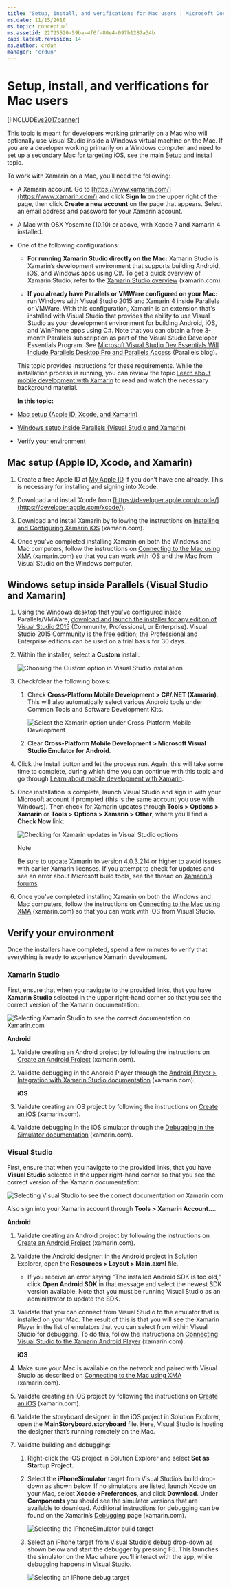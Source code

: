 ```yaml
---
title: "Setup, install, and verifications for Mac users | Microsoft Docs"
ms.date: 11/15/2016
ms.topic: conceptual
ms.assetid: 22725520-59ba-4f6f-80e4-097b1287a34b
caps.latest.revision: 14
ms.author: crdun
manager: "crdun"
---
```

# Setup, install, and verifications for Mac users
[!INCLUDE[vs2017banner](../includes/vs2017banner.md)]

This topic is meant for developers working primarily on a Mac who will optionally use Visual Studio inside a Windows virtual machine on the Mac. If you are a developer working primarily on a Windows computer and need to set up a secondary Mac for targeting iOS, see the main [Setup and install](../cross-platform/setup-and-install.md) topic.  
  
 To work with Xamarin on a Mac, you’ll need the following:  
  
- A Xamarin account. Go to [https://www.xamarin.com/](https://www.xamarin.com/) and click **Sign In** on the upper right of the page, then click **Create a new account** on the page that appears. Select an email address and password for your Xamarin account.  
  
- A Mac with OSX Yosemite (10.10) or above, with Xcode 7 and Xamarin 4 installed.  
  
- One of the following configurations:  
  
  - **For running Xamarin Studio directly on the Mac:** Xamarin Studio is Xamarin’s development environment that supports building Android, iOS, and Windows apps using C#.  To get a quick overview of Xamarin Studio, refer to the [Xamarin Studio overview](https://xamarin.com/studio) (xamarin.com).  
  
  - **If you already have Parallels or VMWare configured on your Mac:** run Windows with Visual Studio 2015 and Xamarin 4 inside Parallels or VMWare.  With this configuration, Xamarin is an extension that's installed with Visual Studio that provides the ability to use Visual Studio as your development environment for building Android, iOS, and WinPhone apps using C#.  Note that you can obtain a free 3-month Parallels subscription as part of the Visual Studio Developer Essentials Program. See [Microsoft Visual Studio Dev Essentials Will Include Parallels Desktop Pro and Parallels Access](https://www.parallels.com/blogs/) (Parallels blog).  
  
  This topic provides instructions for these requirements.  While the installation process is running, you can review the topic [Learn about mobile development with Xamarin](../cross-platform/learn-about-mobile-development-with-xamarin.md) to read and watch the necessary background material.  
  
  **In this topic:**  
  
- [Mac setup (Apple ID, Xcode, and Xamarin)](#mac)  
  
- [Windows setup inside Parallels (Visual Studio and Xamarin)](#windows)  
  
- [Verify your environment](#verify)  
  
## <a name="mac"></a> Mac setup (Apple ID, Xcode, and Xamarin)  
  
1. Create a free Apple ID at [My Apple ID](https://appleid.apple.com/) if you don’t have one already. This is necessary for installing and signing into Xcode.  
  
2. Download and install Xcode from  [https://developer.apple.com/xcode/](https://developer.apple.com/xcode/).  
  
3. Download and install Xamarin by following the instructions on [Installing and Configuring Xamarin.iOS](https://docs.microsoft.com/xamarin/ios/get-started/installation/mac) (xamarin.com).  
  
4. Once you’ve completed installing Xamarin on both the Windows and Mac computers, follow the instructions on [Connecting to the Mac using XMA](/xamarin/ios/get-started/installation/windows/connecting-to-mac) (xamarin.com) so that you can work with iOS and the Mac from Visual Studio on the Windows computer.  
  
## <a name="windows"></a> Windows setup inside Parallels (Visual Studio and Xamarin)  
  
1. Using the Windows desktop that you’ve configured inside Parallels/VMWare, [download and launch the installer for any edition of Visual Studio 2015](https://www.visualstudio.com/downloads/download-visual-studio-vs.aspx) (Community, Professional, or Enterprise). Visual Studio 2015 Community is the free edition; the Professional and Enterprise editions can be used on a trial basis for 30 days.  
  
2. Within the installer, select a **Custom** install:  
  
     ![Choosing the Custom option in Visual Studio installation](../cross-platform/media/cross-plat-xamarin-setup-1.png "Cross-Plat Xamarin Setup 1")  
  
3. Check/clear the following boxes:  
  
    1. Check **Cross-Platform Mobile Development > C#/.NET (Xamarin)**. This will also automatically select various Android tools under Common Tools and Software Development Kits.  
  
         ![Select the Xamarin option under Cross&#45;Platform Mobile Development](../cross-platform/media/cross-plat-xamarin-setup-2.png "Cross-Plat Xamarin Setup 2")  
  
    2. Clear **Cross-Platform Mobile Development > Microsoft Visual Studio Emulator for Android**.  
  
4. Click the Install button and let the process run. Again, this will take some time to complete, during which time you can continue with this topic and go through [Learn about mobile development with Xamarin](../cross-platform/learn-about-mobile-development-with-xamarin.md).  
  
5. Once installation is complete, launch Visual Studio and sign in with your Microsoft account if prompted (this is the same account you use with Windows). Then check for Xamarin updates through **Tools > Options > Xamarin** or **Tools > Options > Xamarin > Other**, where you’ll find a **Check Now** link:  
  
     ![Checking for Xamarin updates in Visual Studio options](../cross-platform/media/cross-plat-xamarin-setup-3.png "Cross-Plat Xamarin Setup 3")  
  
    > [!NOTE]
    > Be sure to update Xamarin to version 4.0.3.214 or higher to avoid issues with earlier Xamarin licenses.  If you attempt to check for updates and see an error about Microsoft build tools, see the thread on [Xamarin's forums](https://forums.xamarin.com/discussion/69015/xamarin-update-on-vs-2013-says-i-need-the-build-tools-for-vs-2015).
  
6. Once you’ve completed installing Xamarin on both the Windows and Mac computers, follow the instructions on [Connecting to the Mac using XMA](/xamarin/ios/get-started/installation/windows/connecting-to-mac) (xamarin.com) so that you can work with iOS from Visual Studio.  
  
## <a name="verify"></a> Verify your environment  
 Once the installers have completed, spend a few minutes to verify that everything is ready to experience Xamarin development.  
  
### Xamarin Studio  
 First, ensure that when you navigate to the provided links, that you have **Xamarin Studio** selected in the upper right-hand corner so that you see the correct version of the Xamarin documentation:  
  
 ![Selecting Xamarin Studio to see the correct documentation on Xamarin.com](../cross-platform/media/crossplat-xamarin-mac-1.png "CrossPlat Xamarin Mac 1")  
  
 **Android**  
  
1. Validate creating an Android project by following the instructions on [Create an Android Project](https://github.com/xamarin/docs-archive/tree/master/Recipes/android/general/projects/create_an_android_project) (xamarin.com).  
  
2. Validate debugging in the Android Player through the [Android Player > Integration with Xamarin Studio documentation](https://developer.xamarin.com/guides/android/getting_started/installation/android-player/#Integration_with_Xamarin_Studio) (xamarin.com).  
  
   **iOS**  
  
3. Validate creating an iOS project by following the instructions on [Create an iOS](https://github.com/xamarin/docs-archive/tree/master/Recipes/ios/general/projects/create_an_ios_project) (xamarin.com).  
  
4. Validate debugging in the iOS simulator through the [Debugging in the Simulator documentation](https://developer.xamarin.com/guides/ios/deployment,_testing,_and_metrics/debugging_in_xamarin_ios/#Debugging_on_the_Simulator) (xamarin.com).  
  
### Visual Studio  
 First, ensure that when you navigate to the provided links, that you have **Visual Studio** selected in the upper right-hand corner so that you see the correct version of the Xamarin documentation:  
  
 ![Selecting Visual Studio to see the correct documentation on Xamarin.com](../cross-platform/media/crossplat-xamarin-mac-2.png "CrossPlat Xamarin Mac 2")  
  
 Also sign into your Xamarin account through **Tools > Xamarin Account...**.  
  
 **Android**  
  
1. Validate creating an Android project by following the instructions on [Create an Android Project](https://github.com/xamarin/docs-archive/tree/master/Recipes/android/general/projects/create_an_android_project) (xamarin.com).  
  
2. Validate the Android designer: in the Android project in Solution Explorer, open the **Resources > Layout > Main.axml** file.  
  
   - If you receive an error saying "The installed Android SDK is too old," click **Open Android SDK** in that message and select the newest SDK version available. Note that you must be running Visual Studio as an administrator to update the SDK.  
  
3. Validate that you can connect from Visual Studio to the emulator that is installed on your Mac.  The result of this is that you will see the Xamarin Player in the list of emulators that you can select from within Visual Studio for debugging.  To do this, follow the instructions on [Connecting Visual Studio to the Xamarin Android Player](https://docs.microsoft.com/xamarin/android/deploy-test/debugging/debug-on-emulator?tabs=windows) (xamarin.com).  
  
   **iOS**  
  
4. Make sure your Mac is available on the network and paired with Visual Studio as described on [Connecting to the Mac using XMA](/xamarin/ios/get-started/installation/windows/connecting-to-mac) (xamarin.com).  
  
5. Validate creating an iOS project by following the instructions on [Create an iOS](https://github.com/xamarin/docs-archive/tree/master/Recipes/ios/general/projects/create_an_ios_project) (xamarin.com).  
  
6. Validate the storyboard designer: in the iOS project in Solution Explorer, open the **MainStoryboard.storyboard** file. Here, Visual Studio is hosting the designer that’s running remotely on the Mac.  
  
7. Validate building and debugging:  
  
   1. Right-click the iOS project in Solution Explorer and select **Set as Startup Project**.  
  
   2. Select the **iPhoneSimulator** target from Visual Studio’s build drop-down as shown below. If no simulators are listed, launch Xcode on your Mac, select **Xcode->Preferences**, and click **Download**. Under **Components** you should see the simulator versions that are available to download. Additional instructions for debugging can be found on the Xamarin’s [Debugging](https://developer.xamarin.com/guides/ios/deployment,_testing,_and_metrics/debugging_in_xamarin_ios/#Debugging_on_the_Simulator) page (xamarin.com).  
  
        ![Selecting the iPhoneSimulator build target](../cross-platform/media/crossplat-xamarin-verify-5.png "CrossPlat Xamarin Verify 5")  
  
   3. Select an iPhone target from Visual Studio’s debug drop-down as shown below and start the debugger by pressing F5. This launches the simulator on the Mac where you’ll interact with the app, while debugging happens in Visual Studio.  
  
        ![Selecting an iPhone debug target](../cross-platform/media/crossplat-xamarin-verify-6.png "CrossPlat Xamarin Verify 6")
